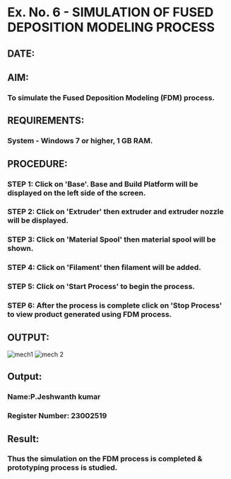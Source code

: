 # Ex. No. 6 - SIMULATION OF FUSED DEPOSITION MODELING PROCESS

## DATE: 
## AIM:
### To simulate the Fused Deposition Modeling (FDM) process.

## REQUIREMENTS:
### System - Windows 7 or higher, 1 GB RAM.

## PROCEDURE:
### STEP 1: Click on 'Base'. Base and Build Platform will be displayed on the left side of the screen.
### STEP 2: Click on 'Extruder' then extruder and extruder nozzle will be displayed.
### STEP 3: Click on 'Material Spool' then material spool will be shown.
### STEP 4: Click on 'Filament' then filament will be added.
### STEP 5: Click on 'Start Process' to begin the process.
### STEP 6: After the process is complete click on 'Stop Process' to view product generated using FDM process.

## OUTPUT:
![mech1](https://github.com/Jeshwanthkumarpayyavula/Ex.-No---6.-SIMULATION-OF-FUSED-DEPOSITION-MODELING-PROCESS/assets/145742402/7714d26d-85b5-48b9-9310-2649f0037ea1)
![mech 2](https://github.com/Jeshwanthkumarpayyavula/Ex.-No---6.-SIMULATION-OF-FUSED-DEPOSITION-MODELING-PROCESS/assets/145742402/1517e98b-061c-48e8-8819-0b701d38cfd9)


## Output:


### Name:P.Jeshwanth kumar
### Register Number: 23002519

## Result:
### Thus the simulation on the FDM process is completed & prototyping process is studied.
